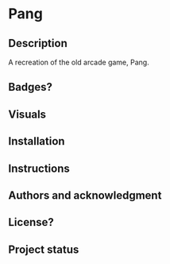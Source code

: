 # Pang

## Description
A recreation of the old arcade game, Pang.

## Badges?

## Visuals

## Installation

## Instructions

## Authors and acknowledgment

## License?

## Project status
